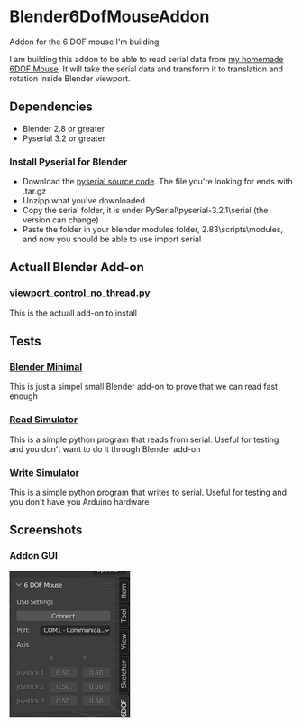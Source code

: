 # Blender6DofMouseAddon
Addon for the 6 DOF mouse I'm building

I am building this addon to be able to read serial data from [my homemade 6DOF Mouse](https://github.com/NangiDev/6DofMouse).
It will take the serial data and transform it to translation and rotation inside Blender viewport.

## Dependencies
* Blender 2.8 or greater
* Pyserial 3.2 or greater

### Install Pyserial for Blender
* Download the [pyserial source code](https://pypi.org/project/pyserial/#files). The file you're looking for ends with .tar.gz
* Unzipp what you've downloaded
* Copy the serial folder, it is under PySerial\pyserial-3.2.1\serial (the version can change)
* Paste the folder in your blender modules folder, 2.83\scripts\modules,
and now you should be able to use import serial

## Actuall Blender Add-on
### [viewport_control_no_thread.py](viewport_control_no_thread.py)
This is the actuall add-on to install

## Tests
### [Blender Minimal](tests/blender_minimal.py)
This is just a simpel small Blender add-on to prove that we can read fast enough

### [Read Simulator](tests/read_simulator.py)
This is a simple python program that reads from serial. Useful for testing and you don't want to do it through Blender add-on

### [Write Simulator](tests/write_similator.py)
This is a simple python program that writes to serial. Useful for testing and you don't have you Arduino hardware

## Screenshots
### Addon GUI
![Addon GUI](images/gui.png)
